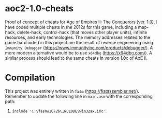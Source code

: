 # aoc2-1.0-cheats

Proof of concept of cheats for Age of Empires II: The Conquerors (ver. 1.0). I have coded multiple cheats in the 2012s for this game, including a map-hack, delete-hack, control-hack (that moves other player units), infinite resources, and early technologies. The memory addresses related to the game hardcoded in this project are the result of reverse engineering using `Immunity Debugger` (https://www.immunityinc.com/products/debugger/). A more modern alternative would be to use `x64dbg` (https://x64dbg.com/). A similar process should lead to the same cheats in version 1.0c of AoE II.

# Compilation

This project was entirely written in `fasm` (https://flatassembler.net/). Remember to update the following line in `main.asm` with the corresponding path:

1. `include 'C:\fasmw16726\INCLUDE\win32ax.inc'`.